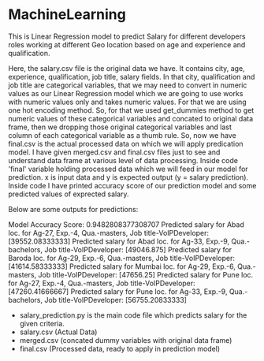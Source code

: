 # MachineLearning
This is Linear Regression model to predict Salary for different developers roles working at different Geo location based on age and experience and qualification.

Here, the salary.csv file is the original data we have. It contains city, age, experience, qualification, job title, salary fields. In that city, qualification and job title are categorical variables, that we may need to convert in numeric values as our Linear Regression model which we are going to use works with numeric values only and takes numeric values. For that we are using one hot encoding method. So, for that we used get_dummies method to get numeric values of these categorical variables and concated to original data frame, then we dropping those original categorical variables and last column of each categorical variable as a thumb rule. So, now we have final.csv is the actual processed data on which we will apply predication model. I have given merged.csv and final.csv files just to see and understand data frame at various level of data processing. Inside code 'final' variable holding processed data which we will feed in our model for prediction. x is input data and y is expected output (y = salary prediction). Inside code I have printed accuracy score of our prediction model and some predicted values of exprected salary.

Below are some outputs for predictions:

Model Accuracy Score: 0.9482808377308707
Predicted salary for Abad loc. for Ag-27, Exp.-4, Qua.-masters, Job title-VoIPDeveloper: [39552.08333333]
Predicted salary for Abad loc. for Ag-33, Exp.-9, Qua.-bachelors, Job title-VoIPDeveloper: [49046.875]
Predicted salary for Baroda loc. for Ag-29, Exp.-6, Qua.-masters, Job title-VoIPDeveloper: [41614.58333333]
Predicted salary for Mumbai loc. for Ag-29, Exp.-6, Qua.-masters, Job title-VoIPDeveloper: [47656.25]
Predicted salary for Pune loc. for Ag-27, Exp.-4, Qua.-masters, Job title-VoIPDeveloper: [47260.41666667]
Predicted salary for Pune loc. for Ag-33, Exp.-9, Qua.-bachelors, Job title-VoIPDeveloper: [56755.20833333]

- salary_prediction.py is the main code file which predicts salary for the given criteria.
- salary.csv (Actual Data)
- merged.csv (concated dummy variables with original data frame)
- final.csv (Processed data, ready to apply in prediction model)
